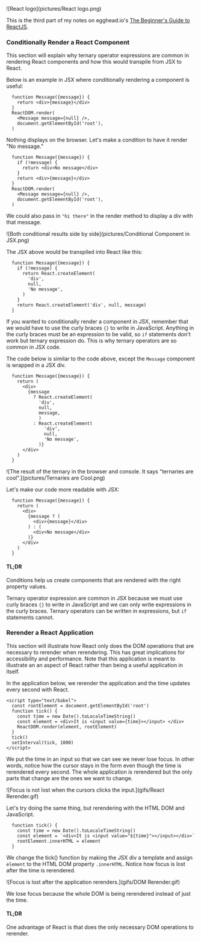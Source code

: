 ![React logo](pictures/React logo.png)

This is the third part of my notes on egghead.io's [The Beginner's Guide to ReactJS](https://egghead.io/courses/the-beginner-s-guide-to-reactjs).

### Conditionally Render a React Component

This section will explain why ternary operator expressions are common in rendering React components and how this would transpile from JSX to React.

Below is an example in JSX where conditionally rendering a component is useful:

```
  function Message({message}) {
    return <div>{message}</div>
  }
  ReactDOM.render(
    <Message message={null} />,
    document.getElementById('root'),
  )
```

Nothing displays on the browser. Let's make a condition to have it render "No message."

```
  function Message({message}) {
    if (!message) {
      return <div>No message</div>
    }
    return <div>{message}</div>
  }
  ReactDOM.render(
    <Message message={null} />,
    document.getElementById('root'),
  )
```

We could also pass in `"hi there"` in the render method to display a div with that message.

![Both conditional results side by side](pictures/Conditional Component in JSX.png)

The JSX above would be transpiled into React like this:

```
  function Message({message}) {
    if (!message) {
      return React.createElement(
        'div',
        null,
        'No message',
      )
    }
    return React.createElement('div', null, message)
  }
```

If you wanted to conditionally render a component in JSX, remember that we would have to use the curly braces `{}` to write in JavaScript. Anything in the curly braces must be an expression to be valid, so `if` statements don't work but ternary expression do. This is why ternary operators are so common in JSX code.

The code below is similar to the code above, except the `Message` component is wrapped in a JSX div.

```
  function Message({message}) {
    return (
      <div>
        {message
          ? React.createElement(
            'div',
            null,
            message,
            )
          : React.createElement(
              'div',
              null,
              'No message',
            )}
      </div>
    )
  }
```

![The result of the ternary in the browser and console. It says "ternaries are cool".](pictures/Ternaries are Cool.png)

Let's make our code more readable with JSX:

```
  function Message({message}) {
    return (
      <div>
        {message ? (
          <div>{message}</div>
        ) : (
          <div>No message</div>
        )}
      </div>
    )
  }
```

#### TL;DR

Conditions help us create components that are rendered with the right property values. 

Ternary operator expression are common in JSX because we must use curly braces `{}` to write in JavaScript and we can only write expressions in the curly braces. Ternary operators can be written in expressions, but `if` statements cannot.

### Rerender a React Application

This section will illustrate how React only does the DOM operations that are necessary to rerender when rerendering. This has great implications for accessibility and performance. Note that this application is meant to illustrate an an aspect of React rather than being a useful application in itself.

In the application below, we rerender the application and the time updates every second with React.

```
<script type="text/babel">
  const rootElement = document.getElementById('root')
  function tick() {
    const time = new Date().toLocaleTimeString()
    const element = <div>It is <input value={time}></input> </div>
    ReactDOM.render(element, rootElement)
  }
  tick()
  setInterval(tick, 1000)
</script>
```

We put the time in an input so that we can see we never lose focus. In other words, notice how the cursor stays in the form even though the time is rerendered every second. The whole application is rerendered but the only parts that change are the ones we want to change.

![Focus is not lost when the cursors clicks the input.](gifs/React Rerender.gif)

Let's try doing the same thing, but rerendering with the HTML DOM and JavaScript.

```
  function tick() {
    const time = new Date().toLocaleTimeString()
    const element = `<div>It is <input value="${time}"></input></div>`
    rootElement.innerHTML = element
  }
```

We change the tick() function by making the JSX div a template and assign `element` to the HTML DOM property `.innerHTML`. Notice how focus is lost after the time is rerendered.

![Focus is lost after the application rerenders.](gifs/DOM Rerender.gif)

We lose focus because the whole DOM is being rerendered instead of just the time.

#### TL;DR

One advantage of React is that does the only necessary DOM operations to rerender.